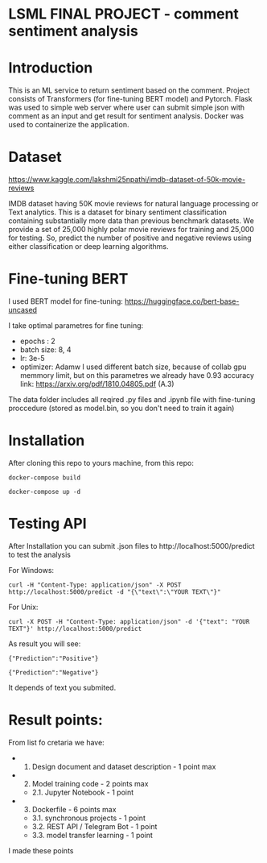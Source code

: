 # LSML FINAL PROJECT - comment sentiment analysis

# Introduction
This is an ML service to return sentiment based on the comment. Project consists of Transformers (for fine-tuning BERT model) and Pytorch. Flask was used to simple web server where user can submit simple json with comment as an input and get result for sentiment analysis. Docker was used to containerize the application.

# Dataset

https://www.kaggle.com/lakshmi25npathi/imdb-dataset-of-50k-movie-reviews

IMDB dataset having 50K movie reviews for natural language processing or Text analytics.
This is a dataset for binary sentiment classification containing substantially more data than previous benchmark datasets. We provide a set of 25,000 highly polar movie reviews for training and 25,000 for testing. So, predict the number of positive and negative reviews using either classification or deep learning algorithms.

# Fine-tuning BERT

I used BERT model for fine-tuning: https://huggingface.co/bert-base-uncased

I take optimal parametres for fine tuning:
- epochs : 2
- batch size: 8, 4
- lr: 3e-5
- optimizer: Adamw
I used different batch size, because of collab gpu memmory limit, but on this parametres we already have 0.93 accuracy
link: https://arxiv.org/pdf/1810.04805.pdf (A.3)

The data folder includes all reqired .py files and .ipynb file with fine-tuning proccedure (stored as model.bin, so you don't need to train it again)

# Installation
After cloning this repo to yours machine, from this repo:

```
docker-compose build
```
 
```
docker-compose up -d
```

# Testing API

After Installation you can submit .json files to http://localhost:5000/predict to test the analysis

For Windows:
```
curl -H "Content-Type: application/json" -X POST http://localhost:5000/predict -d "{\"text\":\"YOUR TEXT\"}"
```

For Unix:

```
curl -X POST -H "Content-Type: application/json" -d '{"text": "YOUR TEXT"}' http://localhost:5000/predict
```

As result you will see:
```
{"Prediction":"Positive"} 
```

```
{"Prediction":"Negative"} 
```

It depends of text you submited.

# Result points:
From list fo cretaria we have:
- 1. Design document and dataset description - 1 point max
- 2. Model training code - 2 points max
  - 2.1. Jupyter Notebook - 1 point
- 3. Dockerfile - 6 points max
  - 3.1. synchronous projects - 1 point
  - 3.2. REST API / Telegram Bot - 1 point
   - 3.3. model transfer learning - 1 point

I made these points
